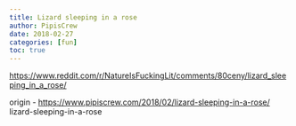 ```yaml
---
title: Lizard sleeping in a rose
author: PipisCrew
date: 2018-02-27
categories: [fun]
toc: true
---
```


https://www.reddit.com/r/NatureIsFuckingLit/comments/80ceny/lizard_sleeping_in_a_rose/

origin - https://www.pipiscrew.com/2018/02/lizard-sleeping-in-a-rose/ lizard-sleeping-in-a-rose